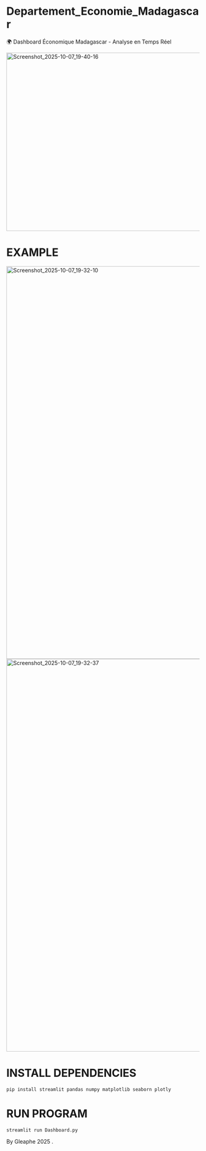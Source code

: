 # Departement_Economie_Madagascar
🌍 Dashboard Économique Madagascar - Analyse en Temps Réel

<img width="662" height="465" alt="Screenshot_2025-10-07_19-40-16" src="https://github.com/user-attachments/assets/c3d87d68-b975-4025-acb1-9a3bb93548f3" />

# EXAMPLE

<img width="1280" height="1024" alt="Screenshot_2025-10-07_19-32-10" src="https://github.com/user-attachments/assets/21befa8d-0afb-4568-89d5-c09916ef21c8" />
<img width="1280" height="1024" alt="Screenshot_2025-10-07_19-32-37" src="https://github.com/user-attachments/assets/31ed80dd-9b0f-4700-b61e-102f8e46b813" />

# INSTALL DEPENDENCIES

    pip install streamlit pandas numpy matplotlib seaborn plotly

# RUN PROGRAM

    streamlit run Dashboard.py

By Gleaphe 2025 .
